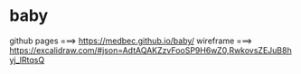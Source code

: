 # baby
github pages ===> https://medbec.github.io/baby/
wireframe ===> https://excalidraw.com/#json=AdtAQAKZzvFooSP9H6wZ0,RwkovsZEJuB8hyj_lRtqsQ
